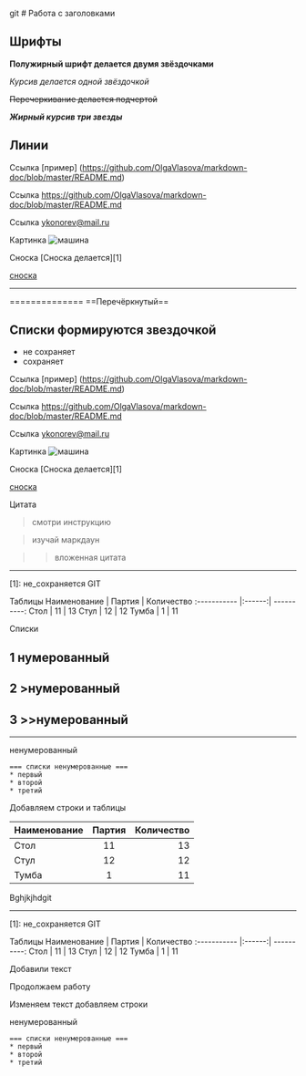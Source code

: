 git # Работа с заголовками

## Шрифты

**Полужирный шрифт делается двумя звёздочками**

*Курсив делается одной звёздочкой*

~~Перечеркивание делается подчертой~~

***Жирный курсив три звезды***

## Линии
Ссылка [пример] (https://github.com/OlgaVlasova/markdown-doc/blob/master/README.md)

Ссылка <https://github.com/OlgaVlasova/markdown-doc/blob/master/README.md>

Ссылка <ykonorev@mail.ru>

Картинка ![машина](Библиотеки\Изображения)

Сноска [Сноска делается][1] 

[сноска][2]



__________________________
==============
==Перечёркнутый==

## Списки формируются звездочкой
* не сохраняет
* сохраняет


Ссылка [пример] (https://github.com/OlgaVlasova/markdown-doc/blob/master/README.md)

Ссылка <https://github.com/OlgaVlasova/markdown-doc/blob/master/README.md>

Ссылка <ykonorev@mail.ru>

Картинка ![машина](Библиотеки\Изображения)

Сноска [Сноска делается][1] 

[сноска][2]


Цитата 
>смотри инструкцию

>изучай маркдаун

>>вложенная цитата

___

[1]: не_сохраняется GIT

Таблицы
Наименование | Партия | Количество
:----------- |:------:| ----------:
Стол         | 11     | 13
Стул         | 12     | 12
Тумба        | 1      | 11

[2]: не_сохраняет


Списки

1 нумерованный
-
2 >нумерованный
 --
3 >>нумерованный
---
___
ненумерованный
~~~
=== списки ненумерованные ===
* первый
* второй
* третий
~~~

Добавляем строки и таблицы

Наименование | Партия | Количество
:----------- |:------:| ----------:
Стол         | 11     | 13
Стул         | 12     | 12
Тумба        | 1      | 11





Bghjkjhdgit 
___

[1]: не_сохраняется GIT

Таблицы
Наименование | Партия | Количество
:----------- |:------:| ----------:
Стол         | 11     | 13
Стул         | 12     | 12
Тумба        | 1      | 11


Добавили текст

Продолжаем работу 



  Изменяем текст
добавляем строки


ненумерованный
~~~
=== списки ненумерованные ===
* первый
* второй
* третий
~~~
~~~
